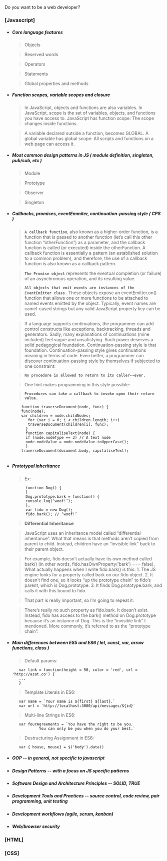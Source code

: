 Do you want to be a web developer?

### [Javascript]
* ##### Core language features

  > Objects
  
  > Reserved words
  
  > Operators
  
  > Statements
  
  > Global properties and methods

* ##### Function scopes, variable scopes and closure
  > In JavaScript, objects and functions are also variables.
  > In JavaScript, scope is the set of variables, objects, and functions you have access to.
  > JavaScript has function scope: The scope changes inside functions.
  
  > A variable declared outside a function, becomes GLOBAL.
  > A global variable has global scope: All scripts and functions on a web page can access it. 

* ##### Most common design patterns in JS ( module definition, singleton, pub/sub, etc )
  
  > Module
  
  > Prototype
  
  > Observer
  
  > Singleton

* ##### Callbacks, promises, eventEmmiter, continuation-passing style ( CPS ) 
  
  > **`A callback function`**, also known as a higher-order function, is a function that is passed to another function (let’s call this other function “otherFunction”) as a parameter, and the callback function is called (or executed) inside the otherFunction. A callback function is essentially a pattern (an established solution to a common problem), and therefore, the use of a callback function is also known as a callback pattern.

  > **`The Promise object`** represents the eventual completion (or failure) of an asynchronous
operation, and its resulting value.

  > **`All objects that emit events are instances of the EventEmitter class.`** These objects expose an eventEmitter.on() function that allows one or more functions to be attached to named events emitted by the object. Typically, event names are camel-cased strings but any valid JavaScript property key can be used.
  
  > If a language supports continuations, the programmer can add control constructs like exceptions, backtracking, threads and generators.
Sadly, many explanations of continuations (mine included) feel vague and unsatisfying. Such power deserves a solid pedagogical foundation.
  > Continuation-passing style is that foundation.
Continuation-passing style gives continuations meaning in terms of code.
Even better, a programmer can discover continuation-passing style by themselves if subjected to one constraint:

  > **`No procedure is allowed to return to its caller--ever.`**
  
  > One hint makes programming in this style possible:
  
  > **`Procedures can take a callback to invoke upon their return value.`**
   ``` 
       function traverseDocument(node, func) { 
       func(node);
       var children = node.childNodes;
          for (var i = 0; i < children.length; i++)
          traverseDocument(children[i], func);
         }
         function capitaliseText(node) {
         if (node.nodeType == 3) // A text node
         node.nodeValue = node.nodeValue.toUpperCase();
         }
       traverseDocument(document.body, capitaliseText);


 * ##### Prototypal inheritance
   > Ex:

   > 
      ```  
            function Dog() { 
            }
            Dog.prototype.bark = function() {
            console.log(‘woof!’);
            };
            var fido = new Dog();
            fido.bark(); // ‘woof!’
    ```
    
   >  **Differential Inheritance**
   
   > JavaScript uses an inheritance model called “differential inheritance”. What that means is that methods aren’t copied from parent to child. Instead, children have an “invisible link” back to their parent object.
   
   > For example, fido doesn’t actually have its own method called bark() (in other words,     fido.hasOwnProperty(‘bark’) === false).
   > What actually happens when I write fido.bark() is this:
        1. The JS engine looks for a property called bark on our fido object.
        2. It doesn’t find one, so it looks “up the prototype chain” to fido’s parent, which is Dog.prototype.
        3. It finds Dog.prototype.bark, and calls it with this bound to fido.
       
    > That part is really important, so I’m going to repeat it:
  
    > There’s really no such property as fido.bark. It doesn’t exist. Instead, fido has access to the bark() method on Dog.prototype    because it’s an instance of Dog. This is the “invisible link” I mentioned. More commonly, it’s referred to as the “prototype chain”.



* ##### Main differences between ES5 and ES6 ( let, const, var, arrow functions, class )
   > Default params: 

         var link = function(height = 50, color = 'red', url = 'http://azat.co') {
         ...
         } 
    
    > Template Literals in ES6: 
    
         var name = `Your name is ${first} ${last}.`
         var url = `http://localhost:3000/api/messages/${id}`
    
    > Multi-line Strings in ES6: 
    
         var fourAgreements = `You have the right to be you.
                  You can only be you when you do your best.`
    
    > Destructuring Assignment in ES6: 
    
         var { house, mouse} = $('body').data()

* ##### OOP -- in general, not specific to javascript

* ##### Design Patterns -- with a focus on JS specific patterns

* ##### Software Design and Architecture Principles -- SOLID, TRUE

* ##### Development Tools and Practices -- source control, code review, pair programming, unit testing 

* ##### Development workflows (agile, scrum, kanban)

* ##### Web/browser security

### [HTML]

### [CSS]
